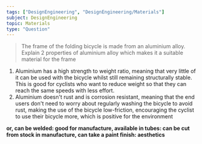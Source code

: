 ```yaml
---
tags: ["DesignEngineering", "DesignEngineering/Materials"]
subject: DesignEngineering
topic: Materials
type: "Question"
---
```


> The frame of the folding bicycle is made from an aluminium alloy.
> Explain 2 properties of aluminium alloy which makes it a suitable material for the frame

1) Aluminium has a high strength to weight ratio, meaning that very little of it can be used with the bicycle whilst still remaining structurally stable. This is good for cyclists who want to reduce weight so that they can reach the same speeds with less effort.
2) Aluminium doesn't rust and is corrosion resistant, meaning that the end users don't need to worry about regularly washing the bicycle to avoid rust, making the use of the bicycle low-friction, encouraging the cyclist to use their bicycle more, which is positive for the environment

**or, can be welded: good for manufacture, available in tubes: can be cut from stock in manufacture, can take a paint finish: aesthetics**